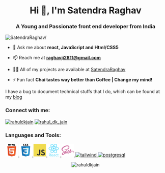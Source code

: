 <h1 align="center">Hi 👋, I'm Satendra Raghav</h1>

<h3 align="center">A Young and Passionate front end developer from India</h3>
<p align="left"> <img src=https://komarev.com/ghpvc/?username=SatendraRaghav alt=SatendraRaghav/> </p>


- 💬 Ask me about **react, JavaScript and Html/CSS5**

- 📫 Reach me at **raghavji2811@gmail.com**

- 👨‍💻 All of my projects are available at [SatendraRaghav](https://SatendraRaghav.github.io)

- ⚡ Fun fact **Chai tastes way better than Coffee | Change my mind!**

I have a bug to document technical stuffs that I do, which can be found at my [blog](https://rahuldkjain.github.io/blog)

<h3 align="left">Connect with me:</h3>
<p align="left">


<a href="https://www.linkedin.com/in/satendra-raghav-967020194/" target="blank"><img align="center" src="https://cdn.jsdelivr.net/npm/simple-icons@3.0.1/icons/linkedin.svg" alt="rahuldkjain" height="30" width="40" /></a>
<a href="https://instagram.com/raghav_.__" target="blank"><img align="center" src="https://cdn.jsdelivr.net/npm/simple-icons@3.0.1/icons/instagram.svg" alt="rahul_dk_jain" height="30" width="40" /></a>
</p>


<h3 align="left">Languages and Tools:</h3>
<p align="left">
    <a href="https://www.w3.org/html/" target="_blank"> <img src="https://raw.githubusercontent.com/devicons/devicon/master/icons/html5/html5-original-wordmark.svg" alt="html5" width="40" height="40"/> </a>
    <a href="https://www.w3schools.com/css/" target="_blank"> <img src="https://raw.githubusercontent.com/devicons/devicon/master/icons/css3/css3-original-wordmark.svg" alt="css3" width="40" height="40"/> </a>
    <a href="https://developer.mozilla.org/en-US/docs/Web/JavaScript" target="_blank"> <img src="https://raw.githubusercontent.com/devicons/devicon/master/icons/javascript/javascript-original.svg" alt="javascript" width="40" height="40"/> </a>
      <a href="https://reactjs.org/" target="_blank"> <img src="https://raw.githubusercontent.com/devicons/devicon/master/icons/react/react-original-wordmark.svg" alt="react" width="40" height="40"/> </a>
      <a href="https://sass-lang.com" target="_blank"> <img src="https://raw.githubusercontent.com/devicons/devicon/master/icons/sass/sass-original.svg" alt="sass" width="40" height="40"/> </a>
    <a href="https://tailwindcss.com/" target="_blank"> <img src="https://www.vectorlogo.zone/logos/tailwindcss/tailwindcss-icon.svg" alt="tailwind" width="40" height="40"/> </a>
    <a href="https://mui.com/" target="_blank"> <img src="https://vscodeshift.gallerycdn.vsassets.io/extensions/vscodeshift/material-ui-snippets/3.3.0/1591764008680/Microsoft.VisualStudio.Services.Icons.Default" alt="postgresql" width="40" height="40"/> </a> 
    </p>


<p align="center"> <img src=https://github-readme-stats.vercel.app/api?username=SatendraRaghav&show_icons=true alt=rahuldkjain /> </p>
